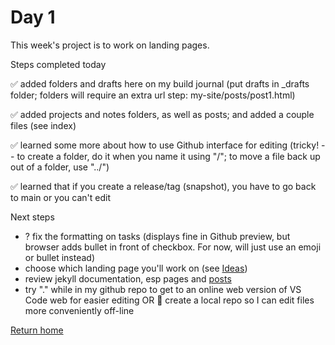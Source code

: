 # Day 1

This week's project is to work on landing pages.

Steps completed today

✅ added folders and drafts here on my build journal (put drafts in \_drafts folder; folders will require an extra url step: my-site/posts/post1.html)

✅ added projects and notes folders, as well as posts; and added a couple files (see index)

✅ learned some more about how to use Github interface for editing (tricky! -- to create a folder, do it when you name it using "/"; to move a file back up out of a folder, use "../")

✅ learned that if you create a release/tag (snapshot), you have to go back to main or you can't edit

Next steps

- ? fix the formatting on tasks (displays fine in Github preview, but browser adds bullet in front of checkbox. For now, will just use an emoji or bullet instead)
- choose which landing page you'll work on (see [Ideas](https://tgustilo.github.io/mpnc4-maker-journal/projects/landing-page-ideas.html))
- review jekyll documentation, esp pages and [posts](https://jekyllrb.com/docs/posts/)
- try "." while in my github repo to get to an online web version of VS Code web for easier editing OR 🥴 create a local repo so I can edit files more conveniently off-line 



[Return home](https://github.com/tgustilo/mpnc4-maker-journal/index.html)










